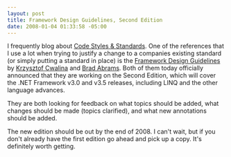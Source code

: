 ```yaml
---
layout: post
title: Framework Design Guidelines, Second Edition
date: 2008-01-04 01:33:58 -05:00
---
```


I frequently blog about [Code Styles & Standards](http://geekswithblogs.net/sdorman/category/6657.aspx). One of the references that I use a lot when trying to justify a change to a companies existing standard (or simply putting a standard in place) is the [Framework Design Guidelines](http://amzn.to/28JOJA1) by [Krzysztof Cwalina](http://blogs.msdn.com/kcwalina/default.aspx) and [Brad Abrams](http://blogs.msdn.com/brada/default.aspx). Both of them today officially announced that they are working on the Second Edition, which will cover the .NET Framework v3.0 and v3.5 releases, including LINQ and the other language advances.

They are both looking for feedback on what topics should be added, what changes should be made (topics clarified), and what new annotations should be added. 

The new edition should be out by the end of 2008. I can't wait, but if you don't already have the first edition go ahead and pick up a copy. It's definitely worth getting.

